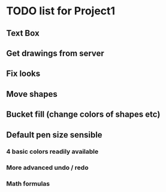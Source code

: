 # TODO list for Project1

## Text Box

## Get drawings from server

## Fix looks

## Move shapes

## Bucket fill (change colors of shapes etc)

## Default pen size sensible

### 4 basic colors readily available

### More advanced undo / redo

### Math formulas

